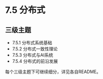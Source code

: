 # 7.5 分布式

## 三级主题

- 7.5.1 分布式系统基础
- 7.5.2 分布式一致性理论
- 7.5.3 分布式与AI系统
- 7.5.4 分布式的前沿发展

每个三级主题下可继续细分，详见各自README。 